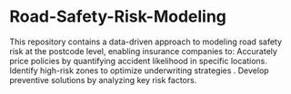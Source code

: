 # Road-Safety-Risk-Modeling
This repository contains a data-driven approach to modeling road safety risk at the postcode level, enabling insurance companies to:  Accurately price policies by quantifying accident likelihood in specific locations. Identify high-risk zones to optimize underwriting strategies . Develop preventive solutions by analyzing key risk factors.
